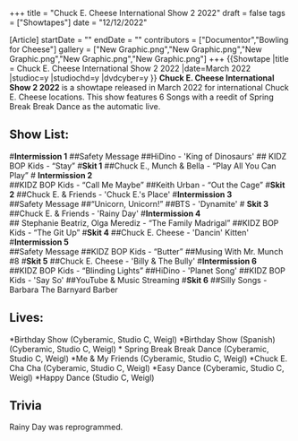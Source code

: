 +++
title = "Chuck E. Cheese International Show 2 2022"
draft = false
tags = ["Showtapes"]
date = "12/12/2022"

[Article]
startDate = ""
endDate = ""
contributors = ["Documentor","Bowling for Cheese"]
gallery = ["New Graphic.png","New Graphic.png","New Graphic.png","New Graphic.png","New Graphic.png"]
+++
{{Showtape
|title = Chuck E. Cheese International Show 2 2022
|date=March 2022
|studioc=y
|studiochd=y
|dvdcyber=y
}}
<b>Chuck E. Cheese International Show 2 2022</b> is a showtape released in March 2022 for international Chuck E. Cheese locations. This show features 6 Songs with a reedit of Spring Break Break Dance as the automatic live.

<h2>Show List:</h2>

#<b>Intermission 1</b> 
##Safety Message
##HiDino - 'King of Dinosaurs'
##<b></b> KIDZ BOP Kids - “Stay”
#<b>Skit 1</b>
##Chuck E., Munch & Bella - “Play All You Can Play”
#<b></b> <b>Intermission 2</b>  
##KIDZ BOP Kids - “Call Me Maybe”
##Keith Urban - “Out the Cage”
#<b>Skit 2</b>
##Chuck E. & Friends - 'Chuck E.'s Place'
#<b>Intermission 3</b>  
##Safety Message
##“Unicorn, Unicorn!”
##BTS - 'Dynamite'
#<b></b> <b>Skit 3</b>
##Chuck E. & Friends - 'Rainy Day'
#<b>Intermission 4</b>  
##<b></b> Stephanie Beatriz, Olga Merediz - “The Family Madrigal”
##KIDZ BOP Kids - “The Git Up”
#<b>Skit 4</b>
##Chuck E. Cheese - 'Dancin' Kitten'
#<b>Intermission 5</b>  
##Safety Message
##KIDZ BOP Kids - “Butter”
##Musing With Mr. Munch #8
#<b>Skit 5</b>
##Chuck E. Cheese - 'Billy & The Bully'
#<b>Intermission 6</b>  
##KIDZ BOP Kids - “Blinding Lights”
##HiDino - 'Planet Song'
##KIDZ BOP Kids - 'Say So'
##YouTube & Music Streaming
#<b>Skit 6</b>
##Silly Songs - Barbara The Barnyard Barber

<h2>Lives:</h2>

*Birthday Show (Cyberamic, Studio C, Weigl)
*Birthday Show (Spanish) (Cyberamic, Studio C, Weigl)
*<b></b> Spring Break Break Dance (Cyberamic, Studio C, Weigl)
*Me & My Friends (Cyberamic, Studio C, Weigl)
*Chuck E. Cha Cha (Cyberamic, Studio C, Weigl)
*Easy Dance (Cyberamic, Studio C, Weigl)
*Happy Dance (Studio C, Weigl)

<h2> Trivia </h2>
Rainy Day was reprogrammed.